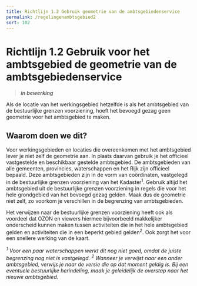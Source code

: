 ```yaml
---
title: Richtlijn 1.2 Gebruik geometrie van de ambtsgebiedenservice 
permalink: /regelingenambtsgebied2
sort: 102
---
```


# Richtlijn 1.2 Gebruik voor het ambtsgebied de geometrie van de ambtsgebiedenservice

> _**in bewerking**_

Als de locatie van het werkingsgebied hetzelfde is als het ambtsgebied van de bestuurlijke grenzen voorziening, hoeft het bevoegd gezag geen geometrie voor het ambtsgebied te maken.

## Waarom doen we dit?

Voor werkingsgebieden en locaties die overeenkomen met het ambtsgebied lever je niet zelf de geometrie aan. In plaats daarvan gebruik je het officieel vastgestelde en beschikbaar gestelde ambtsgebied. De ambtsgebieden van alle gemeenten, provincies, waterschappen en het Rijk zijn officieel bepaald. Deze ambtsgebieden zijn in de vorm van coördinaten, vastgelegd in de bestuurlijke grenzen voorziening van het Kadaster<sup>1</sup>. Gebruik altijd het ambtsgebied uit de bestuurlijke grenzen voorziening in regels die voor het hele grondgebied van het bevoegd gezag gelden. Maak dus de geometrie niet zelf, zo voorkom je verschillen in de begrenzing van ambtsgebieden. 

Het verwijzen naar de bestuurlijke grenzen voorziening heeft ook als voordeel dat OZON en viewers hiermee bijvoorbeeld makkelijker onderscheid kunnen maken tussen activiteiten die in het hele ambtsgebied gelden en activiteiten die in een beperkt gebied gelden<sup>2</sup>. Ook zorgt het voor een snellere werking van de kaart.

_<sup>1</sup> Voor een paar waterschappen werkt dit nog niet goed, omdat de juiste begrenzing nog niet is vastgelegd._ 
_<sup>2</sup> Wanneer je verwijst naar een ander ambtsgebied, verwijs je naar de versie die op dat moment geldig is. Bij een eventuele bestuurlijke herindeling, maak je geleidelijk de overstap naar het nieuwe ambtsgebied._
